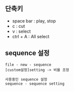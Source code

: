 ## 단축키
- space bar : play, stop
- c : cut
- v : select
- ctrl + A : All select

## sequence 설정
```
file - new - sequence
[custom설정]setting -> 비율 조정
```
```
사용중인 sequence 설정
sequence - sequence setting
```